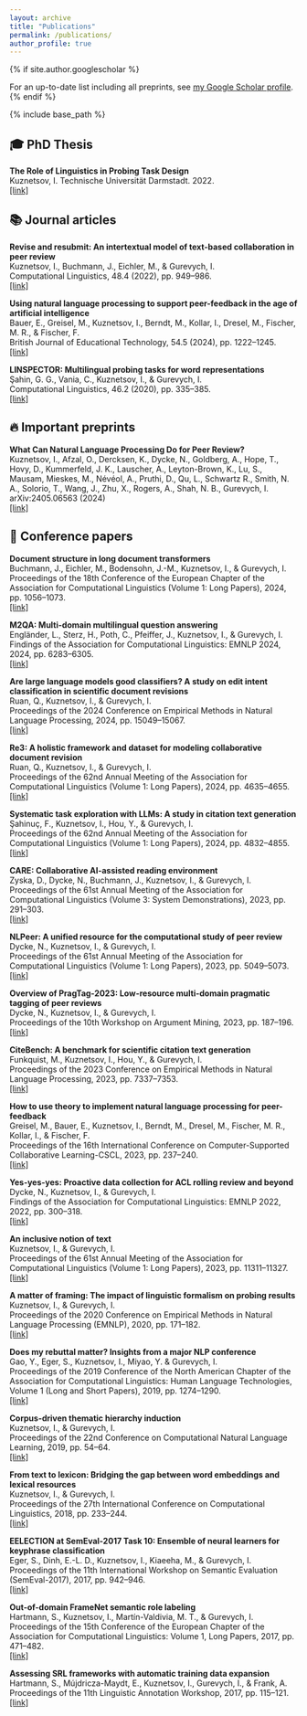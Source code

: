 ```yaml
---
layout: archive
title: "Publications"
permalink: /publications/
author_profile: true
---
```


{% if site.author.googlescholar %}
  <div class="wordwrap">For an up-to-date list including all preprints, see <a href="{{site.author.googlescholar}}">my Google Scholar profile</a>.</div>
{% endif %}

{% include base_path %}

## 🎓 PhD Thesis

**The Role of Linguistics in Probing Task Design**\
Kuznetsov, I. Technische Universität Darmstadt. 2022.\
[[link]](https://tuprints.ulb.tu-darmstadt.de/19851/)

## 📚 Journal articles
**Revise and resubmit: An intertextual model of text-based collaboration in peer review**\
Kuznetsov, I., Buchmann, J., Eichler, M., & Gurevych, I.\
Computational Linguistics, 48.4 (2022), pp. 949–986.\
[[link]](https://direct.mit.edu/coli/article/48/4/949/112555/Revise-and-Resubmit-An-Intertextual-Model-of-Text)

**Using natural language processing to support peer-feedback in the age of artificial intelligence**\
Bauer, E., Greisel, M., Kuznetsov, I., Berndt, M., Kollar, I., Dresel, M., Fischer, M. R., & Fischer, F.\
British Journal of Educational Technology, 54.5 (2024), pp. 1222–1245.\
[[link]](https://bera-journals.onlinelibrary.wiley.com/doi/full/10.1111/bjet.13336)

**LINSPECTOR: Multilingual probing tasks for word representations**\
Şahin, G. G., Vania, C., Kuznetsov, I., & Gurevych, I.\
Computational Linguistics, 46.2 (2020), pp. 335–385.\
[[link]](https://aclanthology.org/2020.cl-2.4/)

## 🔥 Important preprints

**What Can Natural Language Processing Do for Peer Review?**\
Kuznetsov, I., Afzal, O., Dercksen, K., Dycke, N., Goldberg, A., Hope, T., Hovy, D., Kummerfeld, J. K., Lauscher, A., Leyton-Brown, K., Lu, S., Mausam, Mieskes, M., Névéol, A., Pruthi, D., Qu, L., Schwartz R., Smith, N. A., Solorio, T., Wang, J., Zhu, X., Rogers, A., Shah, N. B., Gurevych, I.\
arXiv:2405.06563 (2024) \
[[link]](https://arxiv.org/abs/2405.06563)

## 📖 Conference papers

**Document structure in long document transformers**\
Buchmann, J., Eichler, M., Bodensohn, J.-M., Kuznetsov, I., & Gurevych, I.\
Proceedings of the 18th Conference of the European Chapter of the Association for Computational Linguistics (Volume 1: Long Papers), 2024, pp. 1056–1073.\
[[link]](https://aclanthology.org/2024.eacl-long.64/)

**M2QA: Multi-domain multilingual question answering**\
Engländer, L., Sterz, H., Poth, C., Pfeiffer, J., Kuznetsov, I., & Gurevych, I.\
Findings of the Association for Computational Linguistics: EMNLP 2024, 2024, pp. 6283–6305.\
[[link]](https://aclanthology.org/2024.findings-emnlp.365/)

**Are large language models good classifiers? A study on edit intent classification in scientific document revisions**\
Ruan, Q., Kuznetsov, I., & Gurevych, I.\
Proceedings of the 2024 Conference on Empirical Methods in Natural Language Processing, 2024, pp. 15049–15067.\
[[link]](https://aclanthology.org/2024.emnlp-main.839/)

**Re3: A holistic framework and dataset for modeling collaborative document revision**\
Ruan, Q., Kuznetsov, I., & Gurevych, I.\
Proceedings of the 62nd Annual Meeting of the Association for Computational Linguistics (Volume 1: Long Papers), 2024, pp. 4635–4655.\
[[link]](https://aclanthology.org/2024.acl-long.255/)

**Systematic task exploration with LLMs: A study in citation text generation**\
Şahinuç, F., Kuznetsov, I., Hou, Y., & Gurevych, I.\
Proceedings of the 62nd Annual Meeting of the Association for Computational Linguistics (Volume 1: Long Papers), 2024, pp. 4832–4855.\
[[link]](https://aclanthology.org/2024.acl-long.265/)

**CARE: Collaborative AI-assisted reading environment**\
Zyska, D., Dycke, N., Buchmann, J., Kuznetsov, I., & Gurevych, I.\
Proceedings of the 61st Annual Meeting of the Association for Computational Linguistics (Volume 3: System Demonstrations), 2023, pp. 291–303.\
[[link]](https://aclanthology.org/2023.acl-demo.28/)

**NLPeer: A unified resource for the computational study of peer review**\
Dycke, N., Kuznetsov, I., & Gurevych, I.\
Proceedings of the 61st Annual Meeting of the Association for Computational Linguistics (Volume 1: Long Papers), 2023, pp. 5049–5073.\
[[link]](https://aclanthology.org/2023.acl-long.277/)

**Overview of PragTag-2023: Low-resource multi-domain pragmatic tagging of peer reviews**\
Dycke, N., Kuznetsov, I., & Gurevych, I.\
Proceedings of the 10th Workshop on Argument Mining, 2023, pp. 187–196.\
[[link]](https://aclanthology.org/2023.argmining-1.21/)

**CiteBench: A benchmark for scientific citation text generation**\
Funkquist, M., Kuznetsov, I., Hou, Y., & Gurevych, I.\
Proceedings of the 2023 Conference on Empirical Methods in Natural Language Processing, 2023, pp. 7337–7353.\
[[link]](https://aclanthology.org/2023.emnlp-main.455/)

**How to use theory to implement natural language processing for peer-feedback**\
Greisel, M., Bauer, E., Kuznetsov, I., Berndt, M., Dresel, M., Fischer, M. R., Kollar, I., & Fischer, F.\
Proceedings of the 16th International Conference on Computer-Supported Collaborative Learning-CSCL, 2023, pp. 237–240.\
[[link]](https://repository.isls.org/handle/1/9202)

**Yes-yes-yes: Proactive data collection for ACL rolling review and beyond**\
Dycke, N., Kuznetsov, I., & Gurevych, I.\
Findings of the Association for Computational Linguistics: EMNLP 2022, 2022, pp. 300–318.\
[[link]](https://aclanthology.org/2022.findings-emnlp.23)

**An inclusive notion of text**\
Kuznetsov, I., & Gurevych, I.\
Proceedings of the 61st Annual Meeting of the Association for Computational Linguistics (Volume 1: Long Papers), 2023, pp. 11311–11327.\
[[link]](https://aclanthology.org/2023.acl-long.633/)

**A matter of framing: The impact of linguistic formalism on probing results**\
Kuznetsov, I., & Gurevych, I.\
Proceedings of the 2020 Conference on Empirical Methods in Natural Language Processing (EMNLP), 2020, pp. 171–182.\
[[link]](https://aclanthology.org/2020.emnlp-main.13/)

**Does my rebuttal matter? Insights from a major NLP conference**\
Gao, Y., Eger, S., Kuznetsov, I., Miyao, Y. & Gurevych, I.\
Proceedings of the 2019 Conference of the North American Chapter of the Association for Computational Linguistics: Human Language Technologies, Volume 1 (Long and Short Papers), 2019, pp. 1274–1290.\
[[link]](https://aclanthology.org/N19-1129/)

**Corpus-driven thematic hierarchy induction**\
Kuznetsov, I., & Gurevych, I.\
Proceedings of the 22nd Conference on Computational Natural Language Learning, 2019, pp. 54–64.\
[[link]](https://aclanthology.org/K18-1006/)

**From text to lexicon: Bridging the gap between word embeddings and lexical resources**\
Kuznetsov, I., & Gurevych, I.\
Proceedings of the 27th International Conference on Computational Linguistics, 2018, pp. 233–244.\
[[link]](https://aclanthology.org/C18-1020/)

**EELECTION at SemEval-2017 Task 10: Ensemble of neural learners for keyphrase classification**\
Eger, S., Dinh, E.-L. D., Kuznetsov, I., Kiaeeha, M., & Gurevych, I.\
Proceedings of the 11th International Workshop on Semantic Evaluation (SemEval-2017), 2017, pp. 942–946.\
[[link]](https://aclanthology.org/S17-2163/)

**Out-of-domain FrameNet semantic role labeling**\
Hartmann, S., Kuznetsov, I., Martı́n-Valdivia, M. T., & Gurevych, I.\
Proceedings of the 15th Conference of the European Chapter of the Association for Computational Linguistics: Volume 1, Long Papers, 2017, pp. 471–482.\
[[link]](https://aclanthology.org/E17-1045/)

**Assessing SRL frameworks with automatic training data expansion**\
Hartmann, S., Mújdricza-Maydt, E., Kuznetsov, I., Gurevych, I., & Frank, A.\
Proceedings of the 11th Linguistic Annotation Workshop, 2017, pp. 115–121.\
[[link]](https://aclanthology.org/W17-0814/)


